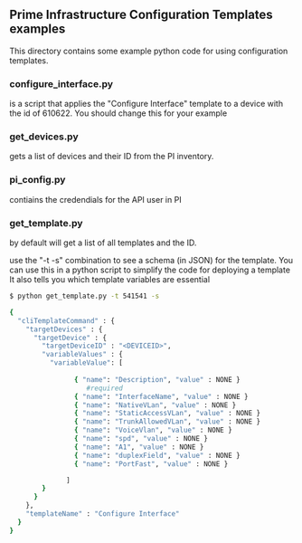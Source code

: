 ## Prime Infrastructure Configuration Templates examples

This directory contains some example python code for using configuration templates.

### configure_interface.py
is a script that applies the "Configure Interface" template to a device with the id of 610622.  You should change this for your example

### get_devices.py
gets a list of devices and their ID from the PI inventory.

### pi_config.py
contiains the credendials for the API user in PI

### get_template.py
by default will get a list of all templates and the ID.

use the "-t <id> -s" combination to see a schema (in JSON) for the template.  You can use this in a python script to simplify the code for deploying a template
It also tells you which template variables are essential

``` bash
$ python get_template.py -t 541541 -s

{
  "cliTemplateCommand" : {
    "targetDevices" : {
      "targetDevice" : {
        "targetDeviceID" : "<DEVICEID>",
        "variableValues" : {
          "variableValue": [
    
                { "name": "Description", "value" : NONE }
                   #required
                { "name": "InterfaceName", "value" : NONE }
                { "name": "NativeVLan", "value" : NONE }
                { "name": "StaticAccessVLan", "value" : NONE }
                { "name": "TrunkAllowedVLan", "value" : NONE }
                { "name": "VoiceVlan", "value" : NONE }
                { "name": "spd", "value" : NONE }
                { "name": "A1", "value" : NONE }
                { "name": "duplexField", "value" : NONE }
                { "name": "PortFast", "value" : NONE }

              ]
        }
      }
    },
    "templateName" : "Configure Interface"
  }
}

```

